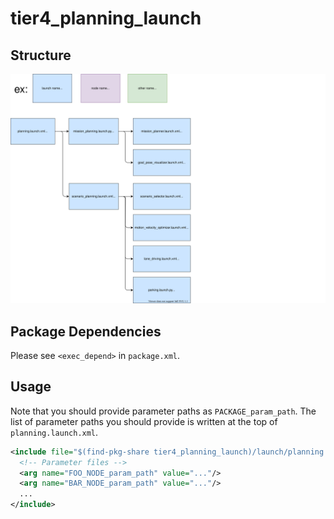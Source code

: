 # tier4_planning_launch

## Structure

![tier4_planning_launch](./planning_launch.drawio.svg)

## Package Dependencies

Please see `<exec_depend>` in `package.xml`.

## Usage

Note that you should provide parameter paths as `PACKAGE_param_path`. The list of parameter paths you should provide is written at the top of `planning.launch.xml`.

```xml
<include file="$(find-pkg-share tier4_planning_launch)/launch/planning.launch.xml">
  <!-- Parameter files -->
  <arg name="FOO_NODE_param_path" value="..."/>
  <arg name="BAR_NODE_param_path" value="..."/>
  ...
</include>
```
